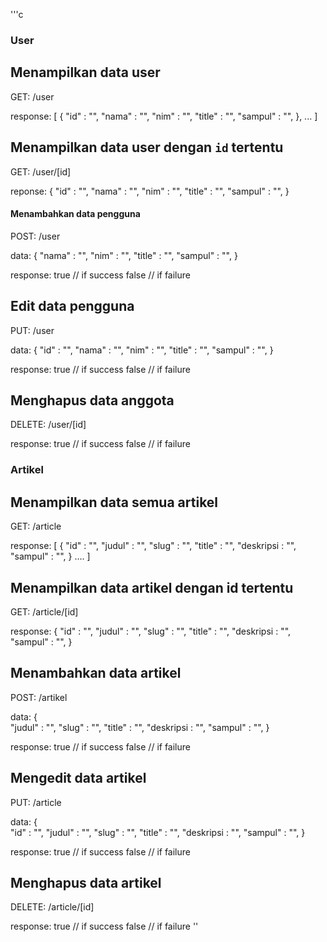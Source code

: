 '''c
### User

## Menampilkan data user


GET: /user

response:
[
    {
        "id"            : "",
        "nama"          : "",
        "nim"           : "",
        "title"         : "",
        "sampul"        : "",
    },
    ...
]


## Menampilkan data user dengan `id` tertentu


GET: /user/[id]

reponse:
{
        "id"            : "",
        "nama"          : "",
        "nim"           : "",
        "title"         : "",
        "sampul"        : "",
}


#### Menambahkan data pengguna


POST: /user

data:
{
        "nama"          : "",
        "nim"           : "",
        "title"         : "",
        "sampul"        : "",
}

response:
true    // if success
false   // if failure


## Edit data pengguna


PUT: /user

data:
{
        "id"            : "",
        "nama"          : "",
        "nim"           : "",
        "title"         : "",
        "sampul"        : "",
}

response:
true    // if success
false   // if failure



## Menghapus data anggota


DELETE: /user/[id]

response:
true    // if success
false   // if failure


### Artikel

## Menampilkan data semua artikel


GET: /article

response:
[
    {
        "id"            : "",
        "judul"         : "",
        "slug"          : "",
        "title"         : "",
        "deskripsi      : "",
        "sampul"        : "",
    }
    ....
]


## Menampilkan data artikel dengan id  tertentu


GET: /article/[id]

response:
{
        "id"            : "",
        "judul"         : "",
        "slug"          : "",
        "title"         : "",
        "deskripsi      : "",
        "sampul"        : "",
}


## Menambahkan data artikel


POST: /artikel

data:
{       
        "judul"         : "",
        "slug"          : "",
        "title"         : "",
        "deskripsi      : "",
        "sampul"        : "",
}

response:
true    // if success
false   // if failure


## Mengedit data artikel


PUT: /article

data:
{      
        "id"            : "",
        "judul"         : "",
        "slug"          : "",
        "title"         : "",
        "deskripsi      : "",
        "sampul"        : "",
}

response:
true    // if success
false   // if failure


## Menghapus data artikel


DELETE: /article/[id]

response:
true    // if success
false   // if failure
''

